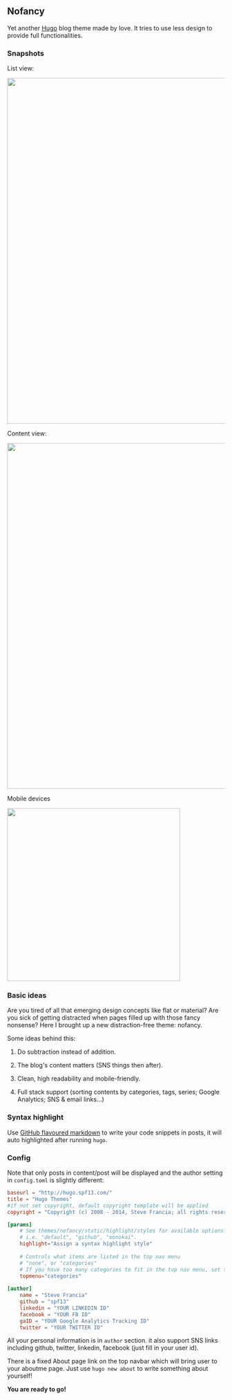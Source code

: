 ## Nofancy

Yet another [Hugo](http://hugo.spf13.com) blog theme made by love. It tries to use less design to provide full functionalities.


### Snapshots

List view:

<img src="https://raw.githubusercontent.com/gizak/nofancy/master/images/list.png" width="800">

Content view:

<img src="https://raw.githubusercontent.com/gizak/nofancy/master/images/content.png" width="800">

Mobile devices

<img src="https://raw.githubusercontent.com/gizak/nofancy/master/images/mobile.png" width="400">

### Basic ideas

Are you tired of all that emerging design concepts like flat or material? Are you sick of getting distracted when pages filled up with those fancy nonsense? Here I brought up a new distraction-free theme: nofancy.

Some ideas behind this:

1. Do subtraction instead of addition.

2. The blog's content matters (SNS things then after).

3. Clean, high readability and mobile-friendly.

4. Full stack support (sorting contents by categories, tags, series; Google Analytics; SNS & email links...)

### Syntax highlight
Use [GitHub flavoured markdown](https://help.github.com/articles/github-flavored-markdown/#syntax-highlighting) to write your code snippets in posts, it will auto highlighted after running `hugo`.

### Config

Note that only posts in content/post will be displayed and the author setting in `config.toml` is slightly different:

```toml
baseurl = "http://hugo.spf13.com/"
title = "Hugo Themes"
#if not set copyright, default copyright template will be applied
copyright = "Copyright (c) 2008 - 2014, Steve Francia; all rights reserved."

[params]
	# See themes/nofancy/static/highlight/styles for available options
	# i.e. "default", "github", "monokai".
	highlight="Assign a syntax highlight style"
	
	# Controls what items are listed in the top nav menu
	# "none", or "categories"
	# If you have too many categories to fit in the top nav menu, set this to "none"
	topmenu="categories"
	
[author]
    name = "Steve Francia"
    github = "spf13"
    linkedin = "YOUR LINKEDIN ID"
    facebook = "YOUR FB ID"
    gaID = "YOUR Google Analytics Tracking ID"
    twitter = "YOUR TWITTER ID"
```

All your personal information is in `author` section. it also support SNS links including github, twitter, linkedin, facebook (just fill in your user id).

There is a fixed About page link on the top navbar which will bring user to your aboutme page. Just use `hugo new about` to write something about yourself!

__You are ready to go!__
